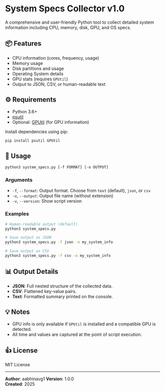 # System Specs Collector v1.0

A comprehensive and user-friendly Python tool to collect detailed system information including CPU, memory, disk, GPU, and OS specs.

## 📦 Features

- CPU information (cores, frequency, usage)
- Memory usage
- Disk partitions and usage
- Operating System details
- GPU stats (requires `GPUtil`)
- Output to JSON, CSV, or human-readable text

## ⚙️ Requirements

- Python 3.6+
- [psutil](https://pypi.org/project/psutil/)
- Optional: [GPUtil](https://pypi.org/project/GPUtil/) (for GPU information)

Install dependencies using pip:

```bash
pip install psutil GPUtil
```

## 🚀 Usage

```bash
python3 system_specs.py [-f FORMAT] [-o OUTPUT]
```

### Arguments

- `-f`, `--format`: Output format. Choose from `text` (default), `json`, or `csv`
- `-o`, `--output`: Output file name (without extension)
- `-v`, `--version`: Show script version

### Examples

```bash
# Human-readable output (default)
python3 system_specs.py

# Save output as JSON
python3 system_specs.py -f json -o my_system_info

# Save output as CSV
python3 system_specs.py -f csv -o my_system_info
```

## 📊 Output Details

- **JSON**: Full nested structure of the collected data.
- **CSV**: Flattened key-value pairs.
- **Text**: Formatted summary printed on the console.

## 💡 Notes

- GPU info is only available if `GPUtil` is installed and a compatible GPU is detected.
- All time and values are captured at the point of script execution.

## 👍 License

MIT License

---

**Author**: aabhinavg1
**Version**: 1.0.0  
**Created**: 2025

